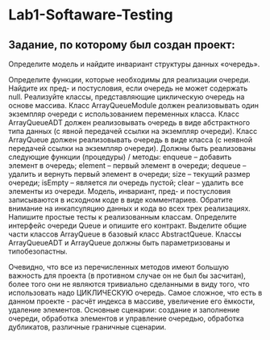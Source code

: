 # Lab1-Softaware-Testing

## Задание, по которому был создан проект:
Определите модель и найдите инвариант структуры данных «очередь». 

Определите функции, которые необходимы для реализации очереди.
Найдите их пред- и постусловия, если очередь не может содержать null.
Реализуйте классы, представляющие циклическую очередь на основе массива.
Класс ArrayQueueModule должен реализовывать один экземпляр очереди с использованием переменных класса.
Класс ArrayQueueADT должен реализовывать очередь в виде абстрактного типа данных (с явной передачей ссылки на экземпляр очереди).
Класс ArrayQueue должен реализовывать очередь в виде класса (с неявной передачей ссылки на экземпляр очереди).
Должны быть реализованы следующие функции (процедуры) / методы:
enqueue – добавить элемент в очередь;
element – первый элемент в очереди;
dequeue – удалить и вернуть первый элемент в очереди;
size – текущий размер очереди;
isEmpty – является ли очередь пустой;
clear – удалить все элементы из очереди.
Модель, инвариант, пред- и постусловия записываются в исходном коде в виде комментариев.
Обратите внимание на инкапсуляцию данных и кода во всех трех реализациях.
Напишите простые тесты к реализованным классам.
Определите интерфейс очереди Queue и опишите его контракт.
Выделите общие части классов ArrayQueue в базовый класс AbstractQueue.
Классы ArrayQueueADT и ArrayQueue должны быть параметризованы и типобезопастны.

Очевидно, что все из перечисленных методов имеют большую важность для проекта (в противном случае он не был бы засчитан), более того они не являются тривиально сделанными в виду того, что использовать надо ЦИКЛИЧЕСКУЮ очередь. Самое сложное, что есть в данном проекте - расчёт индекса в массиве, увеличение его ёмкости, удаление элементов. Основные сценарии: создание и заполнение очереди, обработка элементов и управление очередью, обработка дубликатов, различные граничные сценарии.
